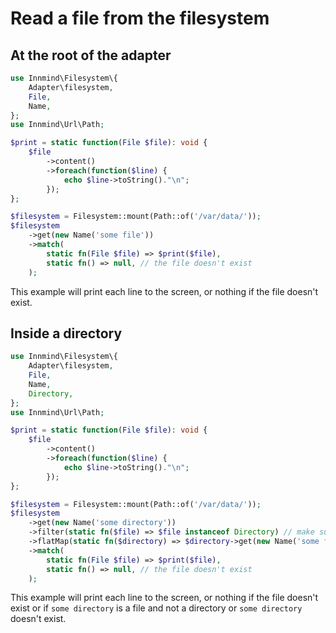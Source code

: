 # Read a file from the filesystem

## At the root of the adapter

```php
use Innmind\Filesystem\{
    Adapter\filesystem,
    File,
    Name,
};
use Innmind\Url\Path;

$print = static function(File $file): void {
    $file
        ->content()
        ->foreach(function($line) {
            echo $line->toString()."\n";
        });
};

$filesystem = Filesystem::mount(Path::of('/var/data/'));
$filesystem
    ->get(new Name('some file'))
    ->match(
        static fn(File $file) => $print($file),
        static fn() => null, // the file doesn't exist
    );
```

This example will print each line to the screen, or nothing if the file doesn't exist.

## Inside a directory

```php
use Innmind\Filesystem\{
    Adapter\filesystem,
    File,
    Name,
    Directory,
};
use Innmind\Url\Path;

$print = static function(File $file): void {
    $file
        ->content()
        ->foreach(function($line) {
            echo $line->toString()."\n";
        });
};

$filesystem = Filesystem::mount(Path::of('/var/data/'));
$filesystem
    ->get(new Name('some directory'))
    ->filter(static fn($file) => $file instanceof Directory) // make sure "some directory" is not a file
    ->flatMap(static fn($directory) => $directory->get(new Name('some file')))
    ->match(
        static fn(File $file) => $print($file),
        static fn() => null, // the file doesn't exist
    );
```

This example will print each line to the screen, or nothing if the file doesn't exist or if `some directory` is a file and not a directory or `some directory` doesn't exist.
